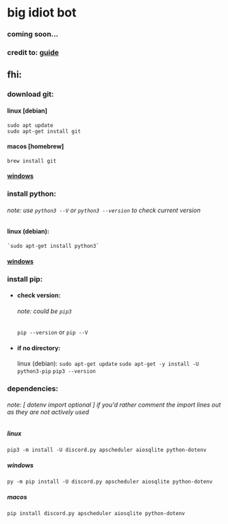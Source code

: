 # big idiot bot

### coming soon...

### credit to: [guide](https://www.youtube.com/watch?v=F1HbEOp-jdg&list=PLYeOw6sTSy6ZGyygcbta7GcpI8a5-Cooc&index=1)




## fhi:
### download git: 


#### linux [debian] 
`sudo apt update`   
`sudo apt-get install git`

#### macos [homebrew]
 `brew install git`

#### [windows](https://git-scm.com/downloads) 

### install python:
###### note: use `python3 --V` or `python3 --version` to check current version

#### linux (debian):
    `sudo apt-get install python3`

#### [windows](https://python.org/downloads/)

### install pip: 
- #### check version:
    ###### note: could be `pip3`
    `pip --version` 
    or 
    `pip --V` 
    
    
- #### if no directory:

    linux (debian):
    `sudo apt-get update`
    `sudo apt-get -y install -U python3-pip`
    `pip3 --version`

### dependencies:

###### note: [ dotenv import optional ] if you'd rather comment the import lines out as they are not actively used
##### linux
`pip3 -m install -U discord.py apscheduler aiosqlite python-dotenv`

##### windows
`py -m pip install -U discord.py apscheduler aiosqlite python-dotenv`

##### macos 
`pip install discord.py apscheduler aiosqlite python-dotenv`